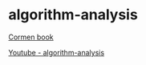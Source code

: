 # algorithm-analysis


[Cormen book](https://computerscience360.wordpress.com/wp-content/uploads/2018/02/algoritmos-teoria-e-prc3a1tica-3ed-thomas-cormen.pdf)

[Youtube - algorithm-analysis](https://youtube.com/playlist?list=PLncEdvQ20-mgGanwuFczm-4IwIdIcIiha&si=2vapaY6sM1z5xCdI)
